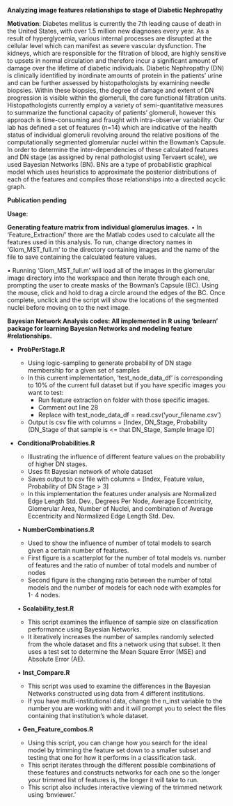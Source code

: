 **Analyzing image features relationships to stage of Diabetic Nephropathy**

**Motivation**: 
  Diabetes mellitus is currently the 7th leading cause of death in the United States, with over 1.5 million new diagnoses every year.  As a result of hyperglycemia, various internal processes are disrupted at the cellular level which can manifest as severe vascular dysfunction.  The kidneys, which are responsible for the filtration of blood, are highly sensitive to upsets in normal circulation and therefore incur a significant amount of damage over the lifetime of diabetic individuals.  Diabetic Nephropathy (DN) is clinically identified by inordinate amounts of protein in the patients’ urine and can be further assessed by histopathologists by examining needle biopsies.  Within these biopsies, the degree of damage and extent of DN progression is visible within the glomeruli, the core functional filtration units.  Histopathologists currently employ a variety of semi-quantitative measures to summarize the functional capacity of patients’ glomeruli, however this approach is time-consuming and fraught with intra-observer variability.  Our lab has defined a set of features (n=14) which are indicative of the health status of individual glomeruli revolving around the relative positions of the computationally segmented glomerular nuclei within the Bowman’s Capsule.  In order to determine the inter-dependencies of these calculated features and DN stage (as assigned by renal pathologist using Tervaert scale), we used Bayesian Networks (BN).  BNs are a type of probabilistic graphical model which uses heuristics to approximate the posterior distributions of each of the features and compiles those relationships into a directed acyclic graph.  

**Publication pending**

**Usage**:

**Generating feature matrix from individual glomerulus images.**
  •	In ‘Feature_Extraction/’ there are the Matlab codes used to calculate all the features used in this analysis.  To run, change directory names in ‘Glom_MST_full.m’ to the directory containing images and the name of the file to save containing the calculated feature values.
  
  •	Running ‘Glom_MST_full.m’ will load all of the images in the glomerular image directory into the workspace and then iterate through each one, prompting the user to create masks of the Bowman’s Capsule (BC).  Using the mouse, click and hold to drag a circle around the edges of the BC.  Once complete, unclick and the script will show the locations of the segmented nuclei before moving on to the next image.

**Bayesian Network Analysis codes: All implemented in R using ‘bnlearn’ package for learning Bayesian Networks and modeling feature #relationships.**



* **ProbPerStage.R**
  * Using logic-sampling to generate probability of DN stage membership for a given set of samples
  *	In this current implementation, ‘test_node_data_df’ is corresponding to 10% of the current full dataset but if you have specific        images you want to test:
    *	Run feature extraction on folder with those specific images.
    *	Comment out line 28
    *	Replace with test_node_data_df = read.csv(‘your_filename.csv’)
  *	Output is csv file with columns = [Index, DN_Stage, Probability (DN_Stage of that sample is <= that DN_Stage, Sample Image ID]
    
* **ConditionalProbabilities.R**
  *	Illustrating the influence of different feature values on the probability of higher DN stages.
  *	Uses fit Bayesian network of whole dataset
  *	Saves output to csv file with columns = [Index, Feature value, Probability of DN Stage > 3]
  *	In this implementation the features under analysis are Normalized Edge Length Std. Dev., Degrees Per Node, Average Eccentricity,        Glomerular Area, Number of Nuclei, and combination of Average Eccentricity and Normalized Edge Length Std. Dev. 
    
  •	**NumberCombinations.R**
    -	Used to show the influence of number of total models to search given a certain number of features.  
    -	First figure is a scatterplot for the number of total models vs. number of features and the ratio of number of total models and       number of nodes
    -	Second figure is the changing ratio between the number of total models and the number of models for each node with examples for 1-      4 nodes.
    
  •	**Scalability_test.R**
    -	This script examines the influence of sample size on classification performance using Bayesian Networks.  
    -	It iteratively increases the number of samples randomly selected from the whole dataset and fits a network using that subset.  It     then uses a test set to determine the Mean Square Error (MSE) and Absolute Error (AE).
    
  •	**Inst_Compare.R**
    -	This script was used to examine the differences in the Bayesian Networks constructed using data from 4 different institutions.
    -	If you have multi-institutional data, change the n_inst variable to the number you are working with and it will prompt you to         select the files containing that institution’s whole dataset.
    
  •	**Gen_Feature_combos.R**
    -	Using this script, you can change how you search for the ideal model by trimming the feature set down to a smaller subset and         testing that one for how it performs in a classification task.
    -	This script iterates through the different possible combinations of these features and constructs networks for each one so the          longer your trimmed list of features is, the longer it will take to run.
    -	This script also includes interactive viewing of the trimmed network using ‘bnviewer.’
